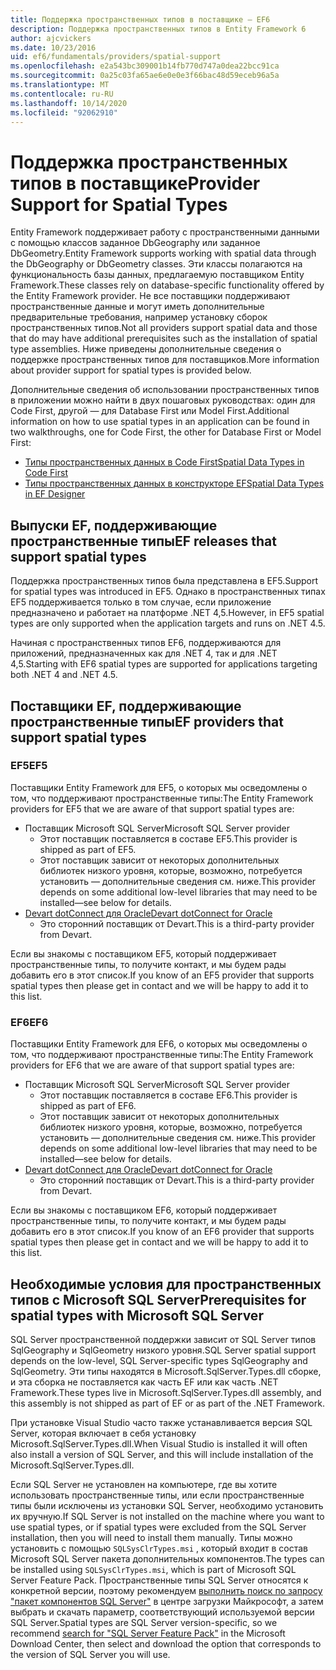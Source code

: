 ```yaml
---
title: Поддержка пространственных типов в поставщике — EF6
description: Поддержка пространственных типов в Entity Framework 6
author: ajcvickers
ms.date: 10/23/2016
uid: ef6/fundamentals/providers/spatial-support
ms.openlocfilehash: e2a543bc309001b14fb770d747a0dea22bcc91ca
ms.sourcegitcommit: 0a25c03fa65ae6e0e0e3f66bac48d59eceb96a5a
ms.translationtype: MT
ms.contentlocale: ru-RU
ms.lasthandoff: 10/14/2020
ms.locfileid: "92062910"
---
```

# <a name="provider-support-for-spatial-types"></a><span data-ttu-id="f8fd7-103">Поддержка пространственных типов в поставщике</span><span class="sxs-lookup"><span data-stu-id="f8fd7-103">Provider Support for Spatial Types</span></span>
<span data-ttu-id="f8fd7-104">Entity Framework поддерживает работу с пространственными данными с помощью классов заданное DbGeography или заданное DbGeometry.</span><span class="sxs-lookup"><span data-stu-id="f8fd7-104">Entity Framework supports working with spatial data through the DbGeography or DbGeometry classes.</span></span> <span data-ttu-id="f8fd7-105">Эти классы полагаются на функциональность базы данных, предлагаемую поставщиком Entity Framework.</span><span class="sxs-lookup"><span data-stu-id="f8fd7-105">These classes rely on database-specific functionality offered by the Entity Framework provider.</span></span> <span data-ttu-id="f8fd7-106">Не все поставщики поддерживают пространственные данные и могут иметь дополнительные предварительные требования, например установку сборок пространственных типов.</span><span class="sxs-lookup"><span data-stu-id="f8fd7-106">Not all providers support spatial data and those that do may have additional prerequisites such as the installation of spatial type assemblies.</span></span> <span data-ttu-id="f8fd7-107">Ниже приведены дополнительные сведения о поддержке пространственных типов для поставщиков.</span><span class="sxs-lookup"><span data-stu-id="f8fd7-107">More information about provider support for spatial types is provided below.</span></span>  

<span data-ttu-id="f8fd7-108">Дополнительные сведения об использовании пространственных типов в приложении можно найти в двух пошаговых руководствах: один для Code First, другой — для Database First или Model First.</span><span class="sxs-lookup"><span data-stu-id="f8fd7-108">Additional information on how to use spatial types in an application can be found in two walkthroughs, one for Code First, the other for Database First or Model First:</span></span>  

- [<span data-ttu-id="f8fd7-109">Типы пространственных данных в Code First</span><span class="sxs-lookup"><span data-stu-id="f8fd7-109">Spatial Data Types in Code First</span></span>](xref:ef6/modeling/code-first/data-types/spatial)  
- [<span data-ttu-id="f8fd7-110">Типы пространственных данных в конструкторе EF</span><span class="sxs-lookup"><span data-stu-id="f8fd7-110">Spatial Data Types in EF Designer</span></span>](xref:ef6/modeling/designer/data-types/spatial)  

## <a name="ef-releases-that-support-spatial-types"></a><span data-ttu-id="f8fd7-111">Выпуски EF, поддерживающие пространственные типы</span><span class="sxs-lookup"><span data-stu-id="f8fd7-111">EF releases that support spatial types</span></span>  

<span data-ttu-id="f8fd7-112">Поддержка пространственных типов была представлена в EF5.</span><span class="sxs-lookup"><span data-stu-id="f8fd7-112">Support for spatial types was introduced in EF5.</span></span> <span data-ttu-id="f8fd7-113">Однако в пространственных типах EF5 поддерживается только в том случае, если приложение предназначено и работает на платформе .NET 4,5.</span><span class="sxs-lookup"><span data-stu-id="f8fd7-113">However, in EF5 spatial types are only supported when the application targets and runs on .NET 4.5.</span></span>  

<span data-ttu-id="f8fd7-114">Начиная с пространственных типов EF6, поддерживаются для приложений, предназначенных как для .NET 4, так и для .NET 4,5.</span><span class="sxs-lookup"><span data-stu-id="f8fd7-114">Starting with EF6 spatial types are supported for applications targeting both .NET 4 and .NET 4.5.</span></span>  

## <a name="ef-providers-that-support-spatial-types"></a><span data-ttu-id="f8fd7-115">Поставщики EF, поддерживающие пространственные типы</span><span class="sxs-lookup"><span data-stu-id="f8fd7-115">EF providers that support spatial types</span></span>  

### <a name="ef5"></a><span data-ttu-id="f8fd7-116">EF5</span><span class="sxs-lookup"><span data-stu-id="f8fd7-116">EF5</span></span>  

<span data-ttu-id="f8fd7-117">Поставщики Entity Framework для EF5, о которых мы осведомлены о том, что поддерживают пространственные типы:</span><span class="sxs-lookup"><span data-stu-id="f8fd7-117">The Entity Framework providers for EF5 that we are aware of that support spatial types are:</span></span>  

- <span data-ttu-id="f8fd7-118">Поставщик Microsoft SQL Server</span><span class="sxs-lookup"><span data-stu-id="f8fd7-118">Microsoft SQL Server provider</span></span>  
    - <span data-ttu-id="f8fd7-119">Этот поставщик поставляется в составе EF5.</span><span class="sxs-lookup"><span data-stu-id="f8fd7-119">This provider is shipped as part of EF5.</span></span>  
    - <span data-ttu-id="f8fd7-120">Этот поставщик зависит от некоторых дополнительных библиотек низкого уровня, которые, возможно, потребуется установить — дополнительные сведения см. ниже.</span><span class="sxs-lookup"><span data-stu-id="f8fd7-120">This provider depends on some additional low-level libraries that may need to be installed—see below for details.</span></span>  
- [<span data-ttu-id="f8fd7-121">Devart dotConnect для Oracle</span><span class="sxs-lookup"><span data-stu-id="f8fd7-121">Devart dotConnect for Oracle</span></span>](https://www.devart.com/dotconnect/oracle/)  
    - <span data-ttu-id="f8fd7-122">Это сторонний поставщик от Devart.</span><span class="sxs-lookup"><span data-stu-id="f8fd7-122">This is a third-party provider from Devart.</span></span>  

<span data-ttu-id="f8fd7-123">Если вы знакомы с поставщиком EF5, который поддерживает пространственные типы, то получите контакт, и мы будем рады добавить его в этот список.</span><span class="sxs-lookup"><span data-stu-id="f8fd7-123">If you know of an EF5 provider that supports spatial types then please get in contact and we will be happy to add it to this list.</span></span>  

### <a name="ef6"></a><span data-ttu-id="f8fd7-124">EF6</span><span class="sxs-lookup"><span data-stu-id="f8fd7-124">EF6</span></span>  

<span data-ttu-id="f8fd7-125">Поставщики Entity Framework для EF6, о которых мы осведомлены о том, что поддерживают пространственные типы:</span><span class="sxs-lookup"><span data-stu-id="f8fd7-125">The Entity Framework providers for EF6 that we are aware of that support spatial types are:</span></span>  

- <span data-ttu-id="f8fd7-126">Поставщик Microsoft SQL Server</span><span class="sxs-lookup"><span data-stu-id="f8fd7-126">Microsoft SQL Server provider</span></span>  
    - <span data-ttu-id="f8fd7-127">Этот поставщик поставляется в составе EF6.</span><span class="sxs-lookup"><span data-stu-id="f8fd7-127">This provider is shipped as part of EF6.</span></span>  
    - <span data-ttu-id="f8fd7-128">Этот поставщик зависит от некоторых дополнительных библиотек низкого уровня, которые, возможно, потребуется установить — дополнительные сведения см. ниже.</span><span class="sxs-lookup"><span data-stu-id="f8fd7-128">This provider depends on some additional low-level libraries that may need to be installed—see below for details.</span></span>  
- [<span data-ttu-id="f8fd7-129">Devart dotConnect для Oracle</span><span class="sxs-lookup"><span data-stu-id="f8fd7-129">Devart dotConnect for Oracle</span></span>](https://www.devart.com/dotconnect/oracle/)  
    - <span data-ttu-id="f8fd7-130">Это сторонний поставщик от Devart.</span><span class="sxs-lookup"><span data-stu-id="f8fd7-130">This is a third-party provider from Devart.</span></span>  

<span data-ttu-id="f8fd7-131">Если вы знакомы с поставщиком EF6, который поддерживает пространственные типы, то получите контакт, и мы будем рады добавить его в этот список.</span><span class="sxs-lookup"><span data-stu-id="f8fd7-131">If you know of an EF6 provider that supports spatial types then please get in contact and we will be happy to add it to this list.</span></span>  

## <a name="prerequisites-for-spatial-types-with-microsoft-sql-server"></a><span data-ttu-id="f8fd7-132">Необходимые условия для пространственных типов с Microsoft SQL Server</span><span class="sxs-lookup"><span data-stu-id="f8fd7-132">Prerequisites for spatial types with Microsoft SQL Server</span></span>  

<span data-ttu-id="f8fd7-133">SQL Server пространственной поддержки зависит от SQL Server типов SqlGeography и SqlGeometry низкого уровня.</span><span class="sxs-lookup"><span data-stu-id="f8fd7-133">SQL Server spatial support depends on the low-level, SQL Server-specific types SqlGeography and SqlGeometry.</span></span> <span data-ttu-id="f8fd7-134">Эти типы находятся в Microsoft.SqlServer.Types.dll сборке, и эта сборка не поставляется как часть EF или как часть .NET Framework.</span><span class="sxs-lookup"><span data-stu-id="f8fd7-134">These types live in Microsoft.SqlServer.Types.dll assembly, and this assembly is not shipped as part of EF or as part of the .NET Framework.</span></span>  

<span data-ttu-id="f8fd7-135">При установке Visual Studio часто также устанавливается версия SQL Server, которая включает в себя установку Microsoft.SqlServer.Types.dll.</span><span class="sxs-lookup"><span data-stu-id="f8fd7-135">When Visual Studio is installed it will often also install a version of SQL Server, and this will include installation of the Microsoft.SqlServer.Types.dll.</span></span>  

<span data-ttu-id="f8fd7-136">Если SQL Server не установлен на компьютере, где вы хотите использовать пространственные типы, или если пространственные типы были исключены из установки SQL Server, необходимо установить их вручную.</span><span class="sxs-lookup"><span data-stu-id="f8fd7-136">If SQL Server is not installed on the machine where you want to use spatial types, or if spatial types were excluded from the SQL Server installation, then you will need to install them manually.</span></span> <span data-ttu-id="f8fd7-137">Типы можно установить с помощью `SQLSysClrTypes.msi` , который входит в состав Microsoft SQL Server пакета дополнительных компонентов.</span><span class="sxs-lookup"><span data-stu-id="f8fd7-137">The types can be installed using `SQLSysClrTypes.msi`, which is part of Microsoft SQL Server Feature Pack.</span></span> <span data-ttu-id="f8fd7-138">Пространственные типы SQL Server относятся к конкретной версии, поэтому рекомендуем [выполнить поиск по запросу "пакет компонентов SQL Server"](https://www.microsoft.com/search/result.aspx?q=sql+server+feature+pack) в центре загрузки Майкрософт, а затем выбрать и скачать параметр, соответствующий используемой версии SQL Server.</span><span class="sxs-lookup"><span data-stu-id="f8fd7-138">Spatial types are SQL Server version-specific, so we recommend [search for "SQL Server Feature Pack"](https://www.microsoft.com/search/result.aspx?q=sql+server+feature+pack) in the Microsoft Download Center, then select and download the option that corresponds to the version of SQL Server you will use.</span></span>
